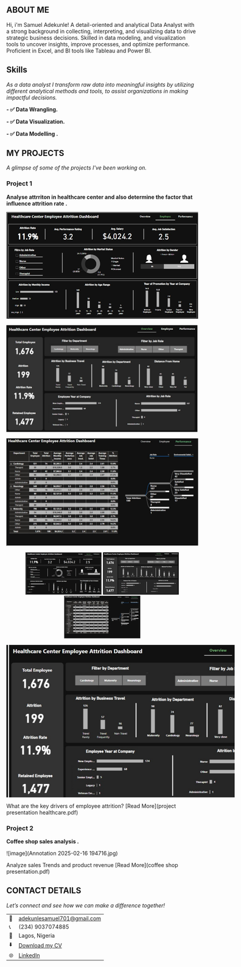 <!--Section 1: Introduce your self-->
## ABOUT ME

Hi, i'm Samuel Adekunle! A detail-oriented and analytical Data Analyst with a strong background in collecting, interpreting, and visualizing data to drive strategic business decisions. Skilled in data modeling, and visualization tools to uncover insights, improve processes, and optimize performance. Proficient in Excel, and BI tools like Tableau and Power BI.


<!--Mention your top/relevant skills here - core and soft skills-->
## Skills

*As a data analyst I transform raw data into meaningful insights by utilizing different analytical methods and tools, to assist organizations in making impactful decisions.*

**- ✅ Data Wrangling.**

**- ✅ Data Visualization.** 

**- ✅ Data Modelling .**

<!--Section 2: List 3-4 key projects-->

## MY PROJECTS 

*A glimpse of some of the projects I've been working on.*

### Project 1

**Analyse attrriton in healthcare center and also determine the factor that influence attrition rate .**

![image1]({68300354-8FAA-4885-BA27-2FEAAC6E3888}.png.jpg)

![image2]({B047F575-6B16-4302-921F-9D82EED22CED}.png.jpg)

![image3]({B7C1CEE6-DB4A-4ACD-A405-DB9296ED1D39}.png.jpg)


<p align="center">
  <img src="{68300354-8FAA-4885-BA27-2FEAAC6E3888}.png.jpg" width="200">
  <img src="{B047F575-6B16-4302-921F-9D82EED22CED}.png.jpg" width="200">
  <img src="{B7C1CEE6-DB4A-4ACD-A405-DB9296ED1D39}.png.jpg" width="200">
</p>


<!DOCTYPE html>
<html lang="en">
<head>
    <meta charset="UTF-8">
    <meta name="viewport" content="width=device-width, initial-scale=1.0">
    <title>Image Slider</title>
    <style>
        .slider {
            width: 600px;
            height: 400px;
            position: relative;
            overflow: hidden;
        }
        .slides {
            display: flex;
            width: 250%;
            animation: slide 7s infinite;
        }
        .slides img {
            width: 50%;
        }
        @keyframes slide {
            0% { transform: translateX(0); }
            33% { transform: translateX(-100%); }
            66% { transform: translateX(-200%); }
            100% { transform: translateX(0); }
        }
    </style>
</head>
<body>
    <div class="slider">
        <div class="slides">
            <img src="{68300354-8FAA-4885-BA27-2FEAAC6E3888}.png.jpg" alt="Slide 1">
            <img src="{B047F575-6B16-4302-921F-9D82EED22CED}.png.jpg" alt="Slide 2">
            <img src="{B047F575-6B16-4302-921F-9D82EED22CED}.png.jpg" alt="Slide 3">
        </div>
    </div>
</body>
</html>



What are the key drivers of employee attrition?
[Read More](project presentation healthcare.pdf)




### Project 2

**Coffee shop sales analysis .**

![image](Annotation 2025-02-16 194716.jpg)

Analyze sales Trends and product revenue
[Read More](coffee shop presentation.pdf)


## CONTACT DETAILS

*Let’s connect and see how we can make a difference together!*
<table>
  <tbody>
    <tr>
      <td>📧</td>
      <td><a href="mailto:adekunlesamuel701@gmail.com">adekunlesamuel701@gmail.com</a></td>
    </tr>
    <tr>
      <td>📞</td>
      <td>(234) 9037074885</td>
    </tr>
    <tr>
      <td>📍</td>
      <td>Lagos, Nigeria</td>
    </tr>
    <tr>
      <td>⬇️</td>
      <td><a href="https:SAMMY DATA RESUME.pdf">Download my CV</a></td>
    </tr>
    <tr>
      <td>🌐</td>
      <td><a href="https://www.linkedin.com/in/samuel">LinkedIn</a></td>
    </tr>
     </tbody>
</table>

   





